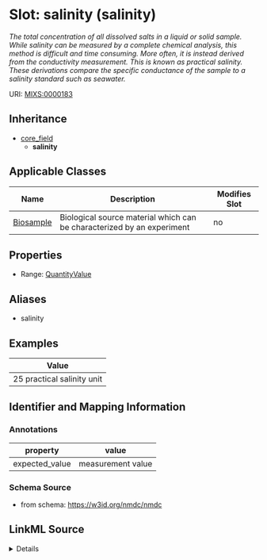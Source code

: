 # Slot: salinity (salinity)


_The total concentration of all dissolved salts in a liquid or solid sample. While salinity can be measured by a complete chemical analysis, this method is difficult and time consuming. More often, it is instead derived from the conductivity measurement. This is known as practical salinity. These derivations compare the specific conductance of the sample to a salinity standard such as seawater._



URI: [MIXS:0000183](https://w3id.org/mixs/0000183)




## Inheritance

* [core_field](core_field.md)
    * **salinity**





## Applicable Classes

| Name | Description | Modifies Slot |
| --- | --- | --- |
[Biosample](Biosample.md) | Biological source material which can be characterized by an experiment |  no  |







## Properties

* Range: [QuantityValue](QuantityValue.md)



## Aliases


* salinity




## Examples

| Value |
| --- |
| 25 practical salinity unit |

## Identifier and Mapping Information





### Annotations

| property | value |
| --- | --- |
| expected_value | measurement value || preferred_unit | practical salinity unit, percentage || occurrence | 1 |



### Schema Source


* from schema: https://w3id.org/nmdc/nmdc




## LinkML Source

<details>
```yaml
name: salinity
annotations:
  expected_value:
    tag: expected_value
    value: measurement value
  preferred_unit:
    tag: preferred_unit
    value: practical salinity unit, percentage
  occurrence:
    tag: occurrence
    value: '1'
description: The total concentration of all dissolved salts in a liquid or solid sample.
  While salinity can be measured by a complete chemical analysis, this method is difficult
  and time consuming. More often, it is instead derived from the conductivity measurement.
  This is known as practical salinity. These derivations compare the specific conductance
  of the sample to a salinity standard such as seawater.
title: salinity
examples:
- value: 25 practical salinity unit
from_schema: https://w3id.org/nmdc/nmdc
aliases:
- salinity
rank: 1000
is_a: core field
slot_uri: MIXS:0000183
multivalued: false
alias: salinity
domain_of:
- Biosample
range: QuantityValue

```
</details>